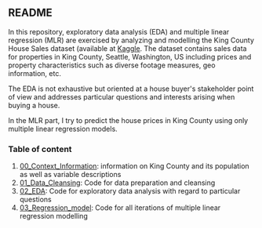## README

In this repository, exploratory data analysis (EDA) and multiple linear regression (MLR) are exercised by analyzing and modelling the King County House Sales 
dataset (available at [Kaggle](https://www.kaggle.com/harlfoxem/housesalesprediction). The dataset contains sales data for properties in King County, Seattle, Washington, US including prices and property characteristics such as diverse footage measures, geo information, etc. 

The EDA is not exhaustive but oriented at a house buyer's stakeholder point of view and addresses particular questions and interests arising when buying a house.

In the MLR part, I try to predict the house prices in King County using only multiple linear regression models. 

### Table of content

1. [00_Context_Information](https://github.com/PsychOpilio/nf_EDA_project/blob/master/00_Context_Information.md): information on King County and its population as well as variable descriptions 
2. [01_Data_Cleansing](https://github.com/PsychOpilio/nf_EDA_project/blob/master/01_Data_Cleansing.ipynb): Code for data preparation and cleansing
3. [02_EDA](https://github.com/PsychOpilio/nf_EDA_project/blob/master/02_EDA.ipynb): Code for exploratory data analysis with regard to particular questions
4. [03_Regression_model](https://github.com/PsychOpilio/nf_EDA_project/blob/master/03_Regression_model.ipynb): Code for all iterations of multiple linear regression modelling


